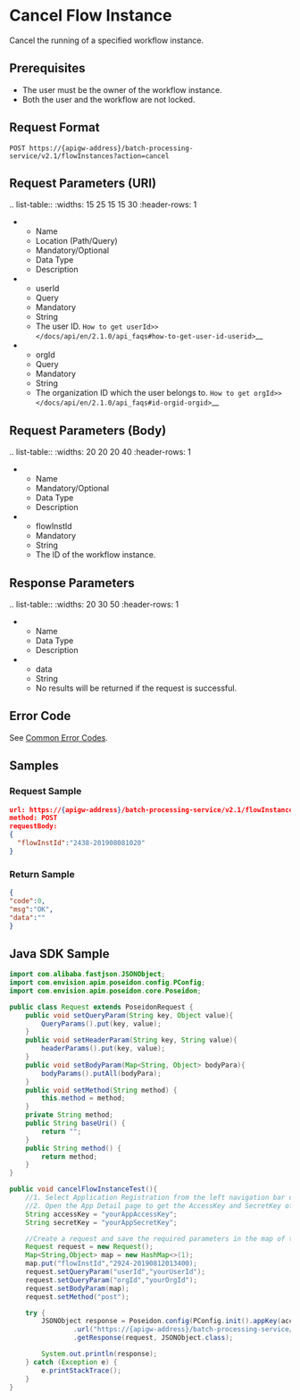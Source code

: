 # Cancel Flow Instance

Cancel the running of a specified workflow instance.

## Prerequisites

- The user must be the owner of the workflow instance.
- Both the user and the workflow are not locked.

## Request Format

```
POST https://{apigw-address}/batch-processing-service/v2.1/flowInstances?action=cancel
```

## Request Parameters (URI)

.. list-table::
   :widths: 15 25 15 15 30
   :header-rows: 1

   * - Name
     - Location (Path/Query)
     - Mandatory/Optional
     - Data Type
     - Description
   * - userId
     - Query
     - Mandatory
     - String
     - The user ID. `How to get userId>> </docs/api/en/2.1.0/api_faqs#how-to-get-user-id-userid>`__
   * - orgId
     - Query
     - Mandatory
     - String
     - The organization ID which the user belongs to. `How to get orgId>> </docs/api/en/2.1.0/api_faqs#id-orgid-orgid>`__

## Request Parameters (Body)

.. list-table::
   :widths: 20 20 20 40
   :header-rows: 1

   * - Name
     - Mandatory/Optional
     - Data Type
     - Description
   * - flowInstId
     - Mandatory
     - String
     - The ID of the workflow instance.

## Response Parameters

.. list-table::
   :widths: 20 30 50
   :header-rows: 1

   * - Name
     - Data Type
     - Description
   * - data
     - String
     - No results will be returned if the request is successful.

## Error Code

See [Common Error Codes](overview#common-error-codes).


## Samples

### Request Sample

```json
url: https://{apigw-address}/batch-processing-service/v2.1/flowInstances?action=cancel&userId={}&orgId={}
method: POST
requestBody:
{
  "flowInstId":"2438-201908081020"
}
```

### Return Sample

```json
{
"code":0,
"msg":"OK",
"data":""
}
```



## Java SDK Sample

```java
import com.alibaba.fastjson.JSONObject;
import com.envision.apim.poseidon.config.PConfig;
import com.envision.apim.poseidon.core.Poseidon;

public class Request extends PoseidonRequest {
    public void setQueryParam(String key, Object value){
        QueryParams().put(key, value);
    }
    public void setHeaderParam(String key, String value){
        headerParams().put(key, value);
    }
    public void setBodyParam(Map<String, Object> bodyPara){
        bodyParams().putAll(bodyPara);
    }
    public void setMethod(String method) {
        this.method = method;
    }
    private String method;
    public String baseUri() {
        return "";
    }
    public String method() {
        return method;
    }
}

public void cancelFlowInstanceTest(){
    //1. Select Application Registration from the left navigation bar of EnOS Console.
    //2. Open the App Detail page to get the AccessKey and SecretKey of the application.
    String accessKey = "yourAppAccessKey";
    String secretKey = "yourAppSecretKey";

    //Create a request and save the required parameters in the map of the Query.
    Request request = new Request();
    Map<String,Object> map = new HashMap<>(1);
    map.put("flowInstId","2924-20190812013400);
    request.setQueryParam("userId","yourUserId");
    request.setQueryParam("orgId","yourOrgId");
    request.setBodyParam(map);
    request.setMethod("post");

    try {
        JSONObject response = Poseidon.config(PConfig.init().appKey(accessKey).appSecret(secretKey).debug())
                .url("https://{apigw-address}/batch-processing-service/v2.1/flowInstances?action=cancel")
                .getResponse(request, JSONObject.class);

        System.out.println(response);
    } catch (Exception e) {
        e.printStackTrace();
    }
}
```
